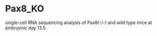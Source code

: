 # Pax8_KO
single-cell RNA sequencing analysis of Pax8(-/-) and wild type mice at embryonic day 13.5
